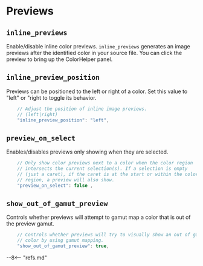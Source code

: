 # Previews

## `inline_previews`

Enable/disable inline color previews. `inline_previews` generates an image previews after the identified color in your
source file.  You can click the preview to bring up the ColorHelper panel.

## `inline_preview_position`

Previews can be positioned to the left or right of a color. Set this value to "left" or "right to toggle its behavior.

```js
    // Adjust the position of inline image previews.
    // (left|right)
    "inline_preview_position": "left",
```

## `preview_on_select`

Enables/disables previews only showing when they are selected.

```js
    // Only show color previews next to a color when the color region
    // intersects the current selection(s). If a selection is empty
    // (just a caret), if the caret is at the start or within the color
    // region, a preview will also show.
    "preview_on_select": false ,
```

## `show_out_of_gamut_preview`

Controls whether previews will attempt to gamut map a color that is out of the preview gamut.

```js
    // Controls whether previews will try to visually show an out of gamut
    // color by using gamut mapping.
    "show_out_of_gamut_preview": true,
```

--8<-- "refs.md"
